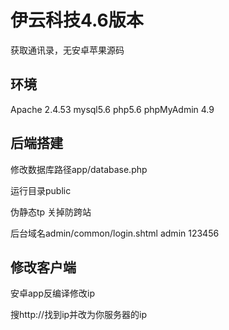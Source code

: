 # 伊云科技4.6版本
获取通讯录，无安卓苹果源码

## 环境

Apache 2.4.53
mysql5.6
php5.6
phpMyAdmin 4.9

## 后端搭建

修改数据库路径app/database.php

运行目录public

伪静态tp 关掉防跨站

后台域名admin/common/login.shtml
admin
123456

## 修改客户端

安卓app反编译修改ip

搜http://找到ip并改为你服务器的ip
